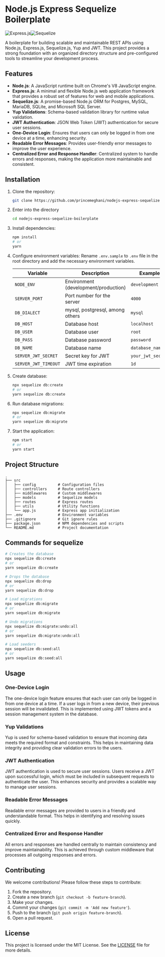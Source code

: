 # Node.js Express Sequelize Boilerplate

![Express.js](https://img.shields.io/badge/express.js-%23404d59.svg?style=for-the-badge&logo=express&logoColor=%2361DAFB)![Sequelize](https://img.shields.io/badge/Sequelize-52B0E7?style=for-the-badge&logo=Sequelize&logoColor=white)

A boilerplate for building scalable and maintainable REST APIs using Node.js, Express.js, Sequelize.js, Yup and JWT. This project provides a strong foundation with an organized directory structure and pre-configured tools to streamline your development process.

## Features

- **Node.js**: A JavaScript runtime built on Chrome's V8 JavaScript engine.
- **Express.js**: A minimal and flexible Node.js web application framework that provides a robust set of features for web and mobile applications.
- **Sequelize.js**: A promise-based Node.js ORM for Postgres, MySQL, MariaDB, SQLite, and Microsoft SQL Server.
- **Yup Validations**: Schema-based validation library for runtime value validation.
- **JWT Authentication**: JSON Web Token (JWT) authentication for secure user sessions.
- **One-Device Login**: Ensures that users can only be logged in from one device at a time, enhancing security.
- **Readable Error Messages**: Provides user-friendly error messages to improve the user experience.
- **Centralized Error and Response Handler**: Centralized system to handle errors and responses, making the application more maintainable and consistent.

## Installation

1. Clone the repository:

   ```bash
   git clone https://github.com/princemeghani/nodejs-express-sequelize-boilerplate.git
   ```

2. Enter into the directory

   ```bash
   cd nodejs-express-sequelize-boilerplate
   ```

3. Install dependencies:

   ```bash
   npm install
   # or
   yarn
   ```

4. Configure environment variables:
   Rename `.env.sample` to `.env` file in the root directory and add the necessary environment variables.

   | Variable             | Description                          | Example           |
   | -------------------- | ------------------------------------ | ----------------- |
   | `NODE_ENV`           | Environment (development/production) | `development`     |
   | `SERVER_PORT`        | Port number for the server           | `4000`            |
   | `DB_DIALECT`         | mysql, postgresql, among others      | `mysql`           |
   | `DB_HOST`            | Database host                        | `localhost`       |
   | `DB_USER`            | Database user                        | `root`            |
   | `DB_PASS`            | Database password                    | `password`        |
   | `DB_NAME`            | Database name                        | `database_name`   |
   | `SERVER_JWT_SECRET`  | Secret key for JWT                   | `your_jwt_secret` |
   | `SERVER_JWT_TIMEOUT` | JWT time expiration                  | `1d`              |

5. Create database:

   ```bash
   npx sequelize db:create
   # or
   yarn sequelize db:create
   ```

6. Run database migrations:

   ```bash
   npx sequelize db:migrate
   # or
   yarn sequelize db:migrate
   ```

7. Start the application:
   ```bash
   npm start
   # or
   yarn start
   ```

## Project Structure

```
.
├── src
│   ├── config          # Configuration files
│   ├── controllers     # Route controllers
│   ├── middlewares     # Custom middlewares
│   ├── models          # Sequelize models
│   ├── routes          # Express routes
│   ├── utils           # Utility functions
│   └── app.js          # Express app initialization
├── .env                # Environment variables
├── .gitignore          # Git ignore rules
├── package.json        # NPM dependencies and scripts
└── README.md           # Project documentation
```

## Commands for sequelize

```bash
# Creates the database
npx sequelize db:create
# or
yarn sequelize db:create

# Drops the database
npx sequelize db:drop
# or
yarn sequelize db:drop

# Load migrations
npx sequelize db:migrate
# or
yarn sequelize db:migrate

# Undo migrations
npx sequelize db:migrate:undo:all
# or
yarn sequelize db:migrate:undo:all

# Load seeders
npx sequelize db:seed:all
# or
yarn sequelize db:seed:all
```

## Usage

### One-Device Login

The one-device login feature ensures that each user can only be logged in from one device at a time. If a user logs in from a new device, their previous session will be invalidated. This is implemented using JWT tokens and a session management system in the database.

### Yup Validations

Yup is used for schema-based validation to ensure that incoming data meets the required format and constraints. This helps in maintaining data integrity and providing clear validation errors to the users.

### JWT Authentication

JWT authentication is used to secure user sessions. Users receive a JWT upon successful login, which must be included in subsequent requests to authenticate the user. This enhances security and provides a scalable way to manage user sessions.

### Readable Error Messages

Readable error messages are provided to users in a friendly and understandable format. This helps in identifying and resolving issues quickly.

### Centralized Error and Response Handler

All errors and responses are handled centrally to maintain consistency and improve maintainability. This is achieved through custom middleware that processes all outgoing responses and errors.

## Contributing

We welcome contributions! Please follow these steps to contribute:

1. Fork the repository.
2. Create a new branch (`git checkout -b feature-branch`).
3. Make your changes.
4. Commit your changes (`git commit -m 'Add new feature'`).
5. Push to the branch (`git push origin feature-branch`).
6. Open a pull request.

## License

This project is licensed under the MIT License. See the [LICENSE](LICENSE) file for more details.
